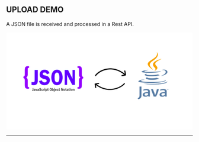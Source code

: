 UPLOAD DEMO
--------------------------------------------------------------

A JSON file is received and processed in a Rest API.

![java+json](images/json+java.png)

--------------------------------------------------------------